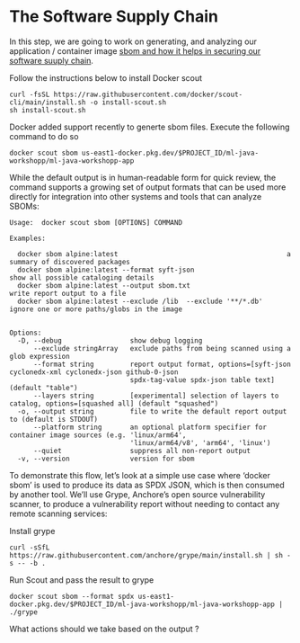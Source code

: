# The Software Supply Chain 

In this step, we are going to work on generating, and analyzing our application / container image [sbom and how it helps in securing our software suuply chain](https://en.wikipedia.org/wiki/Software_supply_chain).

Follow the instructions below to install  Docker scout
```
curl -fsSL https://raw.githubusercontent.com/docker/scout-cli/main/install.sh -o install-scout.sh
sh install-scout.sh

```
Docker added support recently to generte sbom files. Execute the following command to do so
```
docker scout sbom us-east1-docker.pkg.dev/$PROJECT_ID/ml-java-workshopp/ml-java-workshopp-app
```
While the default output is in human-readable form for quick review, the command supports a growing set of output formats that can be used more directly for integration into other systems and tools that can analyze SBOMs:
```
Usage:  docker scout sbom [OPTIONS] COMMAND

Examples:

  docker sbom alpine:latest                                          a summary of discovered packages
  docker sbom alpine:latest --format syft-json                       show all possible cataloging details
  docker sbom alpine:latest --output sbom.txt                        write report output to a file
  docker sbom alpine:latest --exclude /lib  --exclude '**/*.db'      ignore one or more paths/globs in the image


Options:
  -D, --debug                 show debug logging
      --exclude stringArray   exclude paths from being scanned using a glob expression
      --format string         report output format, options=[syft-json cyclonedx-xml cyclonedx-json github-0-json
                              spdx-tag-value spdx-json table text] (default "table")
      --layers string         [experimental] selection of layers to catalog, options=[squashed all] (default "squashed")
  -o, --output string         file to write the default report output to (default is STDOUT)
      --platform string       an optional platform specifier for container image sources (e.g. 'linux/arm64',
                              'linux/arm64/v8', 'arm64', 'linux')
      --quiet                 suppress all non-report output
  -v, --version               version for sbom

```
To demonstrate this flow, let’s look at a simple use case where ‘docker sbom’ is used to produce its data as SPDX JSON, which is then consumed by another tool. We’ll use Grype, Anchore’s open source vulnerability scanner, to produce a vulnerability report without needing to contact any remote scanning services:

Install grype
```
curl -sSfL https://raw.githubusercontent.com/anchore/grype/main/install.sh | sh -s -- -b .
```

Run Scout and pass the result to grype
```
docker scout sbom --format spdx us-east1-docker.pkg.dev/$PROJECT_ID/ml-java-workshopp/ml-java-workshopp-app | ./grype
```

What actions should we take based on the output ?
